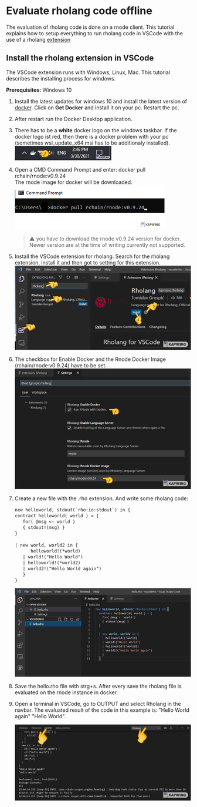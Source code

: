 # Evaluate rholang code offline

The evaluation of rholang code is done on a rnode client. This tutorial explains how to setup everything to run rholang code in VSCode with the use of a rholang [extension](https://tgrospic.github.io/rnode-client-js/)

## Install the rholang extension in VSCode

The VSCode extension runs with Windows, Linux, Mac. This tutorial describes the installing process for windows.

**Prerequisites:**
Windows 10

1. Install the latest updates for windows 10 and install the latest version of [docker](https://hub.docker.com/editions/community/docker-ce-desktop-windows/). Click on **Get Docker** and install it on your pc. Restart the pc.
2. After restart run the Docker Desktop application.
3. There has to be a **white** docker logo on the windows taskbar.
   If the docker logo ist red, then there is a docker problem with your pc (sometimes wsl_update_x64.msi has to be additionaly installed).
   ![vscode1](./images/vscode-1.png)

4. Open a CMD Command Prompt and enter: docker pull rchain/rnode:v0.9.24  
   The rnode image for docker will be downloaded.
   ![dev2](./images/vscode-2.png)

   > ⚠️ you have to download the rnode v0.9.24 version for docker. Newer version are at the time of writing currently not supported.

5. Install the VSCode extension for rholang. Search for the rholang extension, install it and then got to setting for this extension.
   ![dev3](./images/vscode-3.png)

6. The checkbox for Enable Docker and the Rnode Docker Image (rchain/rnode:v0.9.24) have to be set.
   ![dev2](./images/vscode-4.png)

7. Create a new file with the .rho extension. And write some rholang code:

   ```javascript{numberLines: true}
   new helloworld, stdout(`rho:io:stdout`) in {
   contract helloworld( world ) = {
      for( @msg <- world )
      { stdout!(msg) }
   }

   | new world, world2 in {
         helloworld!(*world)
      | world!("Hello World")
      | helloworld!(*world2)
      | world2!("Hello World again")
      }
   }
   ```

   ![dev3](./images/vscode-5.png)

8. Save the hello.rho file with strg+s. After every save the rholang file is evaluated on the rnode instance in docker.

9. Open a terminal in VSCode, go to OUTPUT and select Rholang in the navbar. The evaluated result of the code in this example is: "Hello World again"
   "Hello World".

   ![dev4](./images/vscode-6.png)
